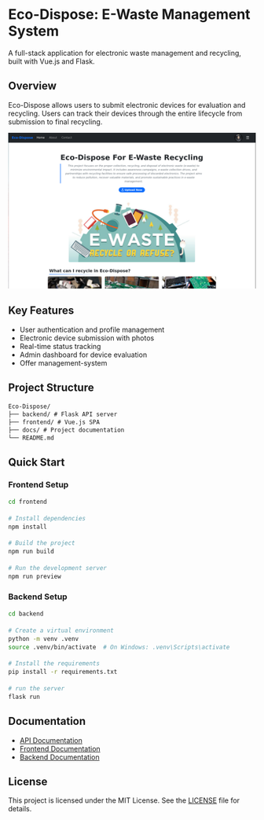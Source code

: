 # Eco-Dispose: E-Waste Management System

A full-stack application for electronic waste management and recycling, built with Vue.js and Flask.

## Overview

Eco-Dispose allows users to submit electronic devices for evaluation and recycling. Users can track their devices through the entire lifecycle from submission to final recycling.

![Project Screenshot](assets/preview.png)

## Key Features

- User authentication and profile management
- Electronic device submission with photos
- Real-time status tracking
- Admin dashboard for device evaluation
- Offer management-system

## Project Structure

```text
Eco-Dispose/
├── backend/ # Flask API server
├── frontend/ # Vue.js SPA
├── docs/ # Project documentation
└── README.md
```

## Quick Start

### Frontend Setup
```bash
cd frontend

# Install dependencies
npm install

# Build the project
npm run build

# Run the development server  
npm run preview
```

### Backend Setup
```bash
cd backend

# Create a virtual environment
python -m venv .venv
source .venv/bin/activate  # On Windows: .venv\Scripts\activate

# Install the requirements
pip install -r requirements.txt

# run the server
flask run
```
## Documentation
- [API Documentation](docs/api/index.md)
- [Frontend Documentation](frontend/README.md)
- [Backend Documentation](backend/README.md)

## License
This project is licensed under the MIT License. See the [LICENSE](LICENSE) file for details.    